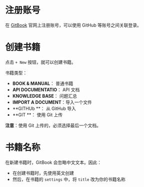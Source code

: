 # 注册账号
在 [GitBook](https://www.gitbook.com/) 官网上注册账号，可以使用 GitHub 等账号之间关联登录。

# 创建书籍
点击 `+ New` 按钮，就可以创建书籍。

书籍类型：
- **BOOK & MANUAL**： 普通书籍
- **API DOCUMENTATIO**： API 文档
- **KNOWLEDGE BASE**： 问题汇总
- **IMPORT A DOCUMENT**：导入一个文件
- **GITHUb **： 从 GitHub 导入
- **GIT **： 使用 Git 上传

**注意**：使用 Git 上传的，必须选择最后一个文档。

# 书籍名称
在新建书籍时，GitBook 会忽略中文文本。因此：
- 在创建书籍时，先使用英文创建
- 然后，在书籍的 `settings` 中，将 `title` 改为你的书籍名称